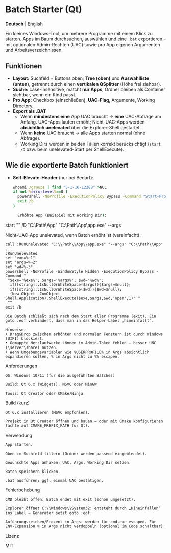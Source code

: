 ﻿# Batch Starter (Qt)

**Deutsch** | [English](README.en.md)

Ein kleines Windows-Tool, um mehrere Programme mit einem Klick zu starten. Apps im Baum durchsuchen, auswählen und eine `.bat` exportieren – mit optionalen Admin-Rechten (UAC) sowie pro App eigenen Argumenten und Arbeitsverzeichnissen.

## Funktionen
- **Layout:** Suchfeld + Buttons oben; **Tree (oben)** und **Auswahlliste (unten)**, getrennt durch einen **vertikalen QSplitter** (Höhe frei ziehbar).
- **Suche:** case-insensitive, matcht **nur Apps**; Ordner bleiben als Container sichtbar, wenn ein Kind passt.
- **Pro App:** Checkbox (einschließen), **UAC-Flag**, Argumente, Working Directory.
- **Export als .BAT**  
  - Wenn **mindestens eine** App UAC braucht → **eine** UAC-Abfrage am Anfang. UAC-Apps laufen erhöht; Nicht-UAC-Apps werden **absichtlich unelevated** über die Explorer-Shell gestartet.
  - Wenn **keine** UAC braucht → alle Apps starten normal (ohne Abfrage).
  - Working Dirs werden in beiden Fällen korrekt berücksichtigt (`start /D` bzw. beim unelevated-Start per ShellExecute).

## Wie die exportierte Batch funktioniert
- **Self-Elevate-Header** (nur bei Bedarf):
  ```bat
  whoami /groups | find "S-1-16-12288" >NUL
  if not %errorlevel%==0 (
    powershell -NoProfile -ExecutionPolicy Bypass -Command "Start-Process -FilePath '%~f0' -Verb RunAs"
    exit /b
  )

    Erhöhte App (Beispiel mit Working Dir):

start "" /D "C:\\Path\\App" "C:\\Path\\App\\app.exe" --args

Nicht-UAC-App unelevated, wenn Batch erhöht ist (vereinfacht):

    call :RunUnelevated "C:\\Path\\App\\app.exe" "--args" "C:\\Path\\App"
    ...
    :RunUnelevated
    set "exe=%~1"
    set "args=%~2"
    set "wd=%~3"
    powershell -NoProfile -WindowStyle Hidden -ExecutionPolicy Bypass -Command ^
     "$exe='%exe%'; $args='%args%'; $wd='%wd%';
      if([string]::IsNullOrWhiteSpace($args)){$args=$null};
      if([string]::IsNullOrWhiteSpace($wd)){$wd=$null};
      (New-Object -ComObject Shell.Application).ShellExecute($exe,$args,$wd,'open',1)" ^
     ""
    exit /b

    Die Batch schließt sich nach dem Start aller Programme (exit). Ein goto :eof verhindert, dass man in das Helper-Label „hineinfällt“.

    Hinweise:
    • Drag&Drop zwischen erhöhten und normalen Fenstern ist durch Windows (UIPI) blockiert.
    • Gemappte Netzlaufwerke können im Admin-Token fehlen – besser UNC (\server\share) nutzen.
    • Wenn Umgebungsvariablen wie %USERPROFILE% in Args absichtlich expandieren sollen, % in Args nicht zu %% escapen.

Anforderungen

    OS: Windows 10/11 (für die ausgeführten Batches)

    Build: Qt 6.x (Widgets), MSVC oder MinGW

    Tools: Qt Creator oder CMake/Ninja

Build (kurz)

    Qt 6.x installieren (MSVC empfohlen).

    Projekt in Qt Creator öffnen und bauen – oder mit CMake konfigurieren (achte auf CMAKE_PREFIX_PATH für Qt).

Verwendung

    App starten.

    Oben im Suchfeld filtern (Ordner werden passend eingeblendet).

    Gewünschte Apps anhaken; UAC, Args, Working Dir setzen.

    Batch speichern klicken.

    .bat ausführen; ggf. einmal UAC bestätigen.

Fehlerbehebung

    CMD bleibt offen: Batch endet mit exit (schon umgesetzt).

    Explorer öffnet C:\\Windows\\System32: entsteht durch „Hineinfallen“ ins Label – Generator setzt goto :eof.

    Anführungszeichen/Prozent in Args: werden für cmd.exe escaped. Für ENV-Expansion % in Args nicht verdoppeln (optional im Code schaltbar).

Lizenz

MIT